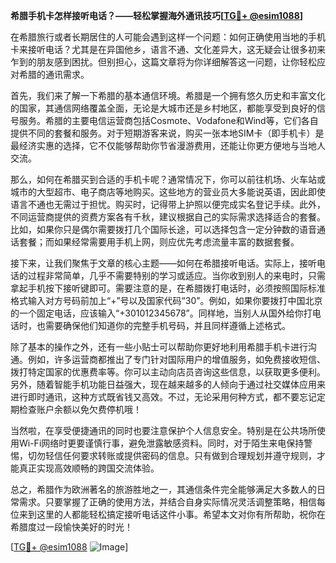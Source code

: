 **希腊手机卡怎样接听电话？——轻松掌握海外通讯技巧[[TG💪+ @esim1088](https://t.me/s/esim1088)]**

在希腊旅行或者长期居住的人可能会遇到这样一个问题：如何正确使用当地的手机卡来接听电话？尤其是在异国他乡，语言不通、文化差异大，这无疑会让很多初来乍到的朋友感到困扰。但别担心，这篇文章将为你详细解答这一问题，让你轻松应对希腊的通讯需求。

首先，我们来了解一下希腊的基本通信环境。希腊是一个拥有悠久历史和丰富文化的国家，其通信网络覆盖全面，无论是大城市还是乡村地区，都能享受到良好的信号服务。希腊的主要电信运营商包括Cosmote、Vodafone和Wind等，它们各自提供不同的套餐和服务。对于短期游客来说，购买一张本地SIM卡（即手机卡）是最经济实惠的选择，它不仅能够帮助你节省漫游费用，还能让你更方便地与当地人交流。

那么，如何在希腊买到合适的手机卡呢？通常情况下，你可以前往机场、火车站或城市的大型超市、电子商店等地购买。这些地方的营业员大多能说英语，因此即使语言不通也无需过于担忧。购买时，记得带上护照以便完成实名登记手续。此外，不同运营商提供的资费方案各有千秋，建议根据自己的实际需求选择适合的套餐。比如，如果你只是偶尔需要拨打几个国际长途，可以选择包含一定分钟数的语音通话套餐；而如果经常需要用手机上网，则应优先考虑流量丰富的数据套餐。

接下来，让我们聚焦于文章的核心主题——如何在希腊接听电话。实际上，接听电话的过程非常简单，几乎不需要特别的学习或适应。当你收到别人的来电时，只需拿起手机按下接听键即可。需要注意的是，在希腊拨打电话时，必须按照国际标准格式输入对方号码前加上“+”号以及国家代码“30”。例如，如果你要拨打中国北京的一个固定电话，应该输入“+301012345678”。同样地，当别人从国外给你打电话时，也需要确保他们知道你的完整手机号码，并且同样遵循上述格式。

除了基本的操作之外，还有一些小贴士可以帮助你更好地利用希腊手机卡进行沟通。例如，许多运营商都推出了专门针对国际用户的增值服务，如免费接收短信、拨打特定国家的优惠费率等。你可以主动向店员咨询这些信息，以获取更多便利。另外，随着智能手机功能日益强大，现在越来越多的人倾向于通过社交媒体应用来进行即时通讯，这种方式既省钱又高效。不过，无论采用何种方式，都不要忘记定期检查账户余额以免欠费停机哦！

当然啦，在享受便捷通讯的同时也要注意保护个人信息安全。特别是在公共场所使用Wi-Fi网络时更要谨慎行事，避免泄露敏感资料。同时，对于陌生来电保持警惕，切勿轻信任何要求转账或提供密码的信息。只有做到合理规划并遵守规则，才能真正实现高效顺畅的跨国交流体验。

总之，希腊作为欧洲著名的旅游胜地之一，其通信条件完全能够满足大多数人的日常需求。只要掌握了正确的使用方法，并结合自身实际情况灵活调整策略，相信每位来到这里的人都能轻松搞定接听电话这件小事。希望本文对你有所帮助，祝你在希腊度过一段愉快美好的时光！

[[TG💪+ @esim1088](https://t.me/s/esim1088) ![Image](https://i.postimg.cc/4NQfJmqS/Snipaste-2025-05-13-00-14-12.png)]